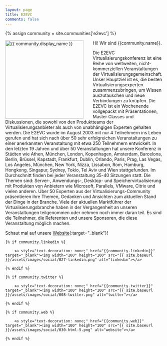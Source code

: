 ```yaml
---
layout: page
title: E2EVC
comments: false
---
```

{% assign community = site.communities['e2evc'] %}

<img style="float: left; width: 250px; margin-right: 30px;" src="{{ site.url }}{{ community.picture | relative_url }}" alt="{{ community.display_name }}">
Hi! Wir sind {{community.name}}. 

Die E2EVC Virtualisierungskonferenz ist eine Reihe von weltweiten, nicht-kommerziellen Veranstaltungen der Virtualisierungsgemeinschaft.
Unser Hauptziel ist es, die besten Virtualisierungsexperten zusammenzubringen, um Wissen auszutauschen und neue Verbindungen zu knüpfen. Die E2EVC ist ein Wochenende vollgepackt mit Präsentationen, Master Classes und Diskussionen, die sowohl von den Produktteams der Virtualisierungsanbieter als auch von unabhängigen Experten gehalten werden.
Die E2EVC wurde im August 2003 mit nur 4 Teilnehmern ins Leben gerufen und hat sich nach über 50 sehr erfolgreichen Veranstaltungen zu einer anerkannten Veranstaltung mit etwa 250 Teilnehmern entwickelt. In den letzten 19 Jahren und über 50 Veranstaltungen hat unsere Konferenz in Städten wie Athen, München, London, Kopenhagen, Amsterdam, Barcelona, Berlin, Brüssel, Kapstadt, Frankfurt, Dublin, Orlando, Paris, Prag, Las Vegas, Los Angeles, München, New York, Nizza, Lissabon, Rom, Hamburg, Hongkong, Singapur, Sydney, Tokio, Tel Aviv und Wien stattgefunden. Im Durchschnitt finden bei jeder Veranstaltung 35-40 Sitzungen statt. Die Themen sind: Server-, Anwendungs-, Desktop- und Speichervirtualisierung mit Produkten von Anbietern wie Microsoft, Parallels, VMware, Citrix und vielen anderen. Über 50 Experten aus der Virtualisierungs-Community präsentieren ihre Themen, Gedanken und Ansichten zum aktuellen Stand der Dinge in der Branche. Viele der aktuellen Marktführer der Virtualisierungsbranche haben in der Vergangenheit an unseren Veranstaltungen teilgenommen oder nehmen noch immer daran teil. Es sind die Teilnehmer, die Referenten und unsere Sponsoren, die diese Veranstaltung möglich machen.

Schaut mal auf unsere [Website]({{community.web}}){:target="_blank"}!

<div class="social-button-member">

    {% if community.linkedin %}

        <a style="text-decoration: none;" href="{{community.linkedin}}" target="_blank"><img width="100" height="100" src="{{ site.baseurl }}/assets/images/social/027-linkedin.png" alt="linkedin"></a>

    {% endif %}

    {% if community.twitter %}

        <a style="text-decoration: none;" href="{{community.twitter}}" target="_blank"><img width="100" height="100" src="{{ site.baseurl }}/assets/images/social/008-twitter.png" alt="twitter"></a>

    {% endif %}

    {% if community.web %}

        <a style="text-decoration: none;" href="{{community.web}}" target="_blank"><img width="100" height="100" src="{{ site.baseurl }}/assets/images/social/030-html-5.png" alt="website"></a>

    {% endif %}

</div>